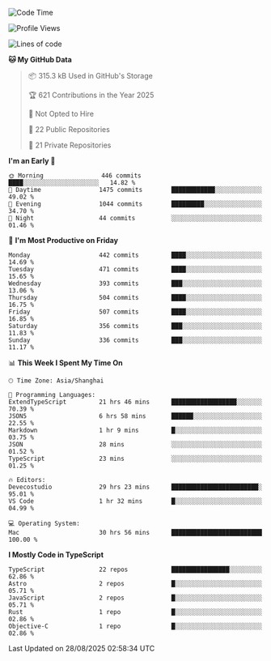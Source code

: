 <!--START_SECTION:waka-->
![Code Time](http://img.shields.io/badge/Code%20Time-4%2C018%20hrs%2058%20mins-blue)

![Profile Views](http://img.shields.io/badge/Profile%20Views-1-blue)

![Lines of code](https://img.shields.io/badge/From%20Hello%20World%20I%27ve%20Written-3.2%20million%20lines%20of%20code-blue)

**🐱 My GitHub Data** 

> 📦 315.3 kB Used in GitHub's Storage 
 > 
> 🏆 621 Contributions in the Year 2025
 > 
> 🚫 Not Opted to Hire
 > 
> 📜 22 Public Repositories 
 > 
> 🔑 21 Private Repositories 
 > 
**I'm an Early 🐤** 

```text
🌞 Morning                446 commits         ████░░░░░░░░░░░░░░░░░░░░░   14.82 % 
🌆 Daytime                1475 commits        ████████████░░░░░░░░░░░░░   49.02 % 
🌃 Evening                1044 commits        █████████░░░░░░░░░░░░░░░░   34.70 % 
🌙 Night                  44 commits          ░░░░░░░░░░░░░░░░░░░░░░░░░   01.46 % 
```
📅 **I'm Most Productive on Friday** 

```text
Monday                   442 commits         ████░░░░░░░░░░░░░░░░░░░░░   14.69 % 
Tuesday                  471 commits         ████░░░░░░░░░░░░░░░░░░░░░   15.65 % 
Wednesday                393 commits         ███░░░░░░░░░░░░░░░░░░░░░░   13.06 % 
Thursday                 504 commits         ████░░░░░░░░░░░░░░░░░░░░░   16.75 % 
Friday                   507 commits         ████░░░░░░░░░░░░░░░░░░░░░   16.85 % 
Saturday                 356 commits         ███░░░░░░░░░░░░░░░░░░░░░░   11.83 % 
Sunday                   336 commits         ███░░░░░░░░░░░░░░░░░░░░░░   11.17 % 
```


📊 **This Week I Spent My Time On** 

```text
🕑︎ Time Zone: Asia/Shanghai

💬 Programming Languages: 
ExtendTypeScript         21 hrs 46 mins      ██████████████████░░░░░░░   70.39 % 
JSON5                    6 hrs 58 mins       ██████░░░░░░░░░░░░░░░░░░░   22.55 % 
Markdown                 1 hr 9 mins         █░░░░░░░░░░░░░░░░░░░░░░░░   03.75 % 
JSON                     28 mins             ░░░░░░░░░░░░░░░░░░░░░░░░░   01.52 % 
TypeScript               23 mins             ░░░░░░░░░░░░░░░░░░░░░░░░░   01.25 % 

🔥 Editors: 
Devecostudio             29 hrs 23 mins      ████████████████████████░   95.01 % 
VS Code                  1 hr 32 mins        █░░░░░░░░░░░░░░░░░░░░░░░░   04.99 % 

💻 Operating System: 
Mac                      30 hrs 56 mins      █████████████████████████   100.00 % 
```

**I Mostly Code in TypeScript** 

```text
TypeScript               22 repos            ████████████████░░░░░░░░░   62.86 % 
Astro                    2 repos             █░░░░░░░░░░░░░░░░░░░░░░░░   05.71 % 
JavaScript               2 repos             █░░░░░░░░░░░░░░░░░░░░░░░░   05.71 % 
Rust                     1 repo              █░░░░░░░░░░░░░░░░░░░░░░░░   02.86 % 
Objective-C              1 repo              █░░░░░░░░░░░░░░░░░░░░░░░░   02.86 % 
```




 Last Updated on 28/08/2025 02:58:34 UTC
<!--END_SECTION:waka-->